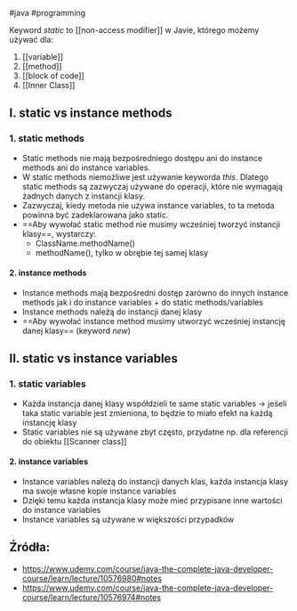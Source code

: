 #java #programming 

Keyword *static* to [[non-access modifier]] w Javie, którego możemy używać dla:
1. [[variable]]
2. [[method]]
3. [[block of code]]
4. [[Inner Class]]

## I. static vs instance methods

### 1. static methods
- Static methods nie mają bezpośredniego dostępu ani do instance methods ani do instance variables.
- W static methods niemożliwe jest używanie keyworda *this*. Dlatego static methods są zazwyczaj używane do operacji, które nie wymagają żadnych danych z instancji klasy.
- Zazwyczaj, kiedy metoda nie używa instance variables, to ta metoda powinna być zadeklarowana jako static.
- ==Aby wywołać static method nie musimy wcześniej tworzyć instancji klasy==, wystarczy:
	- ClassName.methodName()
	- methodName(), tylko w obrębie tej samej klasy


#### 2. instance methods
- Instance methods mają bezpośredni dostęp zarówno do innych instance methods jak i do instance variables + do static methods/variables
- Instance methods należą do instancji danej klasy
- ==Aby wywołać instance method musimy utworzyć wcześniej instancję danej klasy== (keyword *new*)

## II. static vs instance variables

### 1. static variables
- Każda instancja danej klasy współdzieli te same static variables -> jeśeli taka static variable jest zmieniona, to będzie to miało efekt na każdą instancję klasy
- Static variables nie są używane zbyt często, przydatne np. dla referencji do obiektu [[Scanner class]]

#### 2. instance variables
- Instance variables należą do instancji danych klas, każda instancja klasy ma swoje własne kopie instance variables
- Dzięki temu każda instancja klasy może mieć przypisane inne wartości do instance variables
- Instance variables są używane w większości przypadków

## Źródła:
- https://www.udemy.com/course/java-the-complete-java-developer-course/learn/lecture/10576980#notes
- https://www.udemy.com/course/java-the-complete-java-developer-course/learn/lecture/10576974#notes